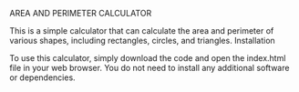 AREA AND PERIMETER CALCULATOR

This is a simple calculator that can calculate the area and perimeter of various shapes, including rectangles, circles, and triangles.
Installation

To use this calculator, simply download the code and open the index.html file in your web browser. You do not need to install any additional software or dependencies.
